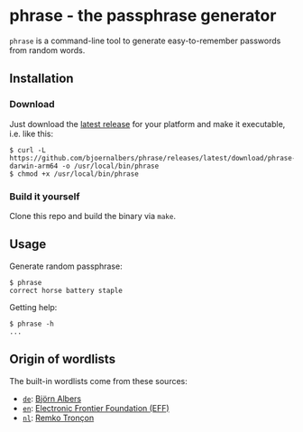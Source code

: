 # phrase - the passphrase generator

`phrase` is a command-line tool to generate easy-to-remember passwords from
random words.

## Installation

### Download

Just download the
[latest release](https://github.com/bjoernalbers/phrase/releases/latest)
for your platform and make it executable, i.e. like this:

    $ curl -L https://github.com/bjoernalbers/phrase/releases/latest/download/phrase-darwin-arm64 -o /usr/local/bin/phrase
    $ chmod +x /usr/local/bin/phrase

### Build it yourself

Clone this repo and build the binary via `make`.

## Usage

Generate random passphrase:

    $ phrase
    correct horse battery staple

Getting help:

    $ phrase -h
    ...

## Origin of wordlists

The built-in wordlists come from these sources:

- [`de`](passphrase/de.txt): [Björn Albers](https://github.com/bjoernalbers/diceware-wordlist-german)
- [`en`](passphrase/en.txt): [Electronic Frontier Foundation (EFF)](https://www.eff.org/deeplinks/2016/07/new-wordlists-random-passphrases)
- [`nl`](passphrase/nl.txt): [Remko Tronçon](https://el-tramo.be/blog/diceware-nl)
